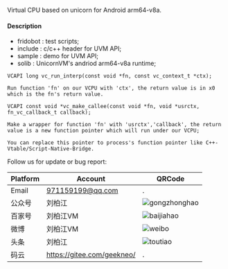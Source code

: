 Virtual CPU based on unicorn for Android arm64-v8a.

#### Description

 * fridobot : test scripts;
 * include : c/c++ header for UVM API;
 * sample : demo for UVM API;
 * solib : UnicornVM's andriod arm64-v8a runtime;

```
VCAPI long vc_run_interp(const void *fn, const vc_context_t *ctx);

Run function 'fn' on our VCPU with 'ctx', the return value is in x0 which is the fn's return value.
```

```
VCAPI const void *vc_make_callee(const void *fn, void *usrctx, fn_vc_callback_t callback);

Make a wrapper for function 'fn' with 'usrctx','callback', the return value is a new function pointer which will run under our VCPU;

You can replace this pointer to process's function pointer like C++-Vtable/Script-Native-Bridge.
```


Follow us for update or bug report:

|Platform|Account|QRCode|
|-|-|-|
|Email|971159199@qq.com|.|
|公众号|刘柏江|![gongzhonghao](https://gitee.com/geekneo/PantaDocumentRes/raw/master/wemedia/gongzhonghao.jpeg)|
|百家号|刘柏江VM|![baijiahao](https://gitee.com/geekneo/PantaDocumentRes/raw/master/wemedia/baijiahao.jpeg)|
|微博|刘柏江VM|![weibo](https://gitee.com/geekneo/PantaDocumentRes/raw/master/wemedia/weibo.jpeg)|
|头条|刘柏江|![toutiao](https://gitee.com/geekneo/PantaDocumentRes/raw/master/wemedia/toutiao.jpeg)|
|码云|https://gitee.com/geekneo/|.|

